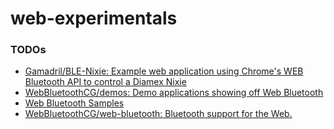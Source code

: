 web-experimentals
=================
### TODOs
- [Gamadril/BLE-Nixie: Example web application using Chrome's WEB Bluetooth API to control a Diamex Nixie](https://github.com/Gamadril/BLE-Nixie)
- [WebBluetoothCG/demos: Demo applications showing off Web Bluetooth](https://github.com/WebBluetoothCG/demos)
- [Web Bluetooth Samples](https://googlechrome.github.io/samples/web-bluetooth/)
- [WebBluetoothCG/web-bluetooth: Bluetooth support for the Web.](https://github.com/WebBluetoothCG/web-bluetooth)
